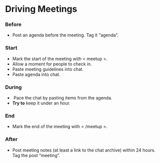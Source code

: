 # Driving Meetings

### Before

*   Post an agenda before the meeting. Tag it “agenda”.

### Start

*   Mark the start of the meeting with < meetup >.
*   Allow a moment for people to check in.
*   Paste meeting guidelines into chat.
*   Paste agenda into chat.

### During

*    Pace the chat by pasting items from the agenda.
*   **Try to** keep it under an hour.

### End

*   Mark the end of the meeting with < /meetup >.

### After

*   Post meeting notes (at least a link to the chat archive) within 24 hours. Tag the post “meeting”.